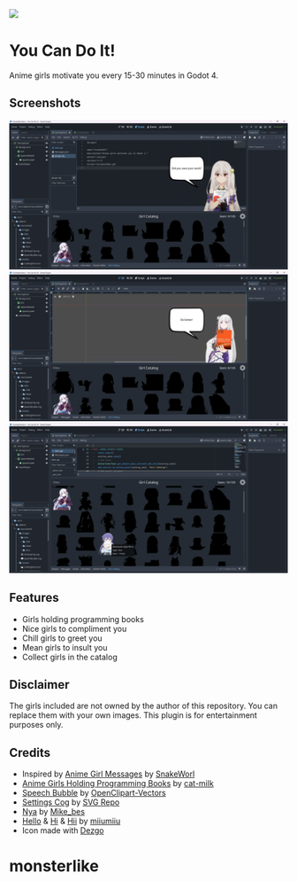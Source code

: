 <img src="https://github.com/Joy-less/YouCanDoIt/blob/main/Assets/Icon.png?raw=true" width=256 />

# You Can Do It!

Anime girls motivate you every 15-30 minutes in Godot 4.

## Screenshots

<img src="https://github.com/Joy-less/YouCanDoIt/blob/main/Assets/YouCanDoIt%20Screenshot%201.png?raw=true" width=600 />
<img src="https://github.com/Joy-less/YouCanDoIt/blob/main/Assets/YouCanDoIt%20Screenshot%202.png?raw=true" width=600 />
<img src="https://github.com/Joy-less/YouCanDoIt/blob/main/Assets/YouCanDoIt%20Screenshot%203.png?raw=true" width=600 />

## Features

- Girls holding programming books
- Nice girls to compliment you
- Chill girls to greet you
- Mean girls to insult you
- Collect girls in the catalog

## Disclaimer

The girls included are not owned by the author of this repository.
You can replace them with your own images.
This plugin is for entertainment purposes only.

## Credits

- Inspired by [Anime Girl Messages](https://github.com/raphtalia/AnimeGirlMessages) by [SnakeWorl](https://www.roblox.com/users/633527)
- [Anime Girls Holding Programming Books](https://github.com/cat-milk/Anime-Girls-Holding-Programming-Books) by [cat-milk](https://github.com/cat-milk)
- [Speech Bubble](https://pixabay.com/vectors/speech-bubble-speech-balloon-chat-145975) by [OpenClipart-Vectors](https://pixabay.com/users/openclipart-vectors-30363)
- [Settings Cog](https://www.svgrepo.com/svg/134164/settings) by [SVG Repo](https://www.svgrepo.com)
- [Nya](https://freesound.org/s/336012) by [Mike_bes](https://freesound.org/people/Mike_bes)
- [Hello](https://freesound.org/s/550890) & [Hi](https://freesound.org/s/550889) & [Hii](https://freesound.org/s/550891) by [miiumiiu](https://freesound.org/people/miiumiiu)
- Icon made with [Dezgo](https://dezgo.com/txt2img)
# monsterlike
